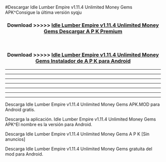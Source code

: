 #Descargar Idle Lumber Empire v1.11.4 Unlimited Money Gems  APK^Consigue la última versión syqju



<div align="center">
<h3>Download >>>>> <a href="https://es-sites.web.app/?es= Idle Lumber Empire v1.11.4 Unlimited Money Gems ">Idle Lumber Empire v1.11.4 Unlimited Money Gems  Descargar A P K Premium</a></h3><br>

<h3>Download >>>>> <a href="https://es-sites.web.app/?es= Idle Lumber Empire v1.11.4 Unlimited Money Gems ">Idle Lumber Empire v1.11.4 Unlimited Money Gems  Instalador de A P K para Android</a></h3>
</div>


----------------------------------------------------------

----------------------------------------------------------

----------------------------------------------------------

----------------------------------------------------------

----------------------------------------------------------

----------------------------------------------------------

----------------------------------------------------------

Descarga Idle Lumber Empire v1.11.4 Unlimited Money Gems  APK.MOD para Android gratis.

Descarga la aplicación. Idle Lumber Empire v1.11.4 Unlimited Money Gems  APK^El nombre es la versión para Android.

Descarga Idle Lumber Empire v1.11.4 Unlimited Money Gems  A P K [Sin anuncios]

Descarga Idle Lumber Empire v1.11.4 Unlimited Money Gems  gratuita del mod para Android.


